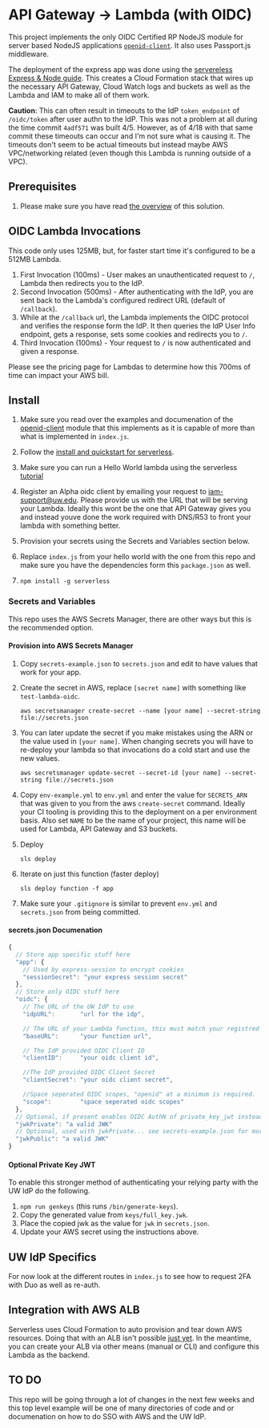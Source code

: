 # API Gateway -> Lambda (with OIDC)

This project implements the only OIDC Certified RP NodeJS module for server based NodeJS applications [`openid-client`](https://www.npmjs.com/package/openid-client).  It also uses Passport.js middleware.

The deployment of the express app was done using the [servereless Express & Node guide](https://serverless.com/blog/serverless-express-rest-api/).  This creates a Cloud Formation stack that wires up the necessary API Gateway, Cloud Watch logs and buckets as well as the Lambda and IAM to make all of them work.

**Caution**: This can often result in timeouts to the IdP `token_endpoint` of `/oidc/token` after user authn to the IdP.  This was not a problem at all during the time commit `4adf571` was built 4/5.  However, as of 4/18 with that same commit these timeouts can occur and I'm not sure what is causing it.  The timeouts don't seem to be actual timeouts but instead maybe AWS VPC/networking related (even though this Lambda is running outside of a VPC).

## Prerequisites

1. Please make sure you have read [the overview](../README.md) of this solution.

## OIDC Lambda Invocations

This code only uses 125MB, but, for faster start time it's configured to be a 512MB Lambda.

1. First Invocation (100ms) - User makes an unauthenticated request to `/`, Lambda then redirects you to the IdP.
2. Second Invocation (500ms) - After authenticating with the IdP, you are sent back to the Lambda's configured redirect URL (default of `/callback`).
3. While at the `/callback` url, the Lambda implements the OIDC protocol and verifies the response form the IdP.  It then queries the IdP User Info endpoint, gets a response, sets some cookies and redirects you to `/`.
4. Third Invocation (100ms) - Your request to `/` is now authenticated and given a response.

Please see the pricing page for Lambdas to determine how this 700ms of time can impact your AWS bill.

## Install

1. Make sure you read over the examples and documenation of the [openid-client](https://github.com/panva/node-openid-client) module that this implements as it is capable of more than what is implemented in `index.js`.

1. Follow the [install and quickstart for serverless](https://serverless.com/framework/docs/providers/aws/guide/quick-start/).

1. Make sure you can run a Hello World lambda using the serverless [tutorial](https://serverless.com/blog/serverless-express-rest-api/)

1. Register an Alpha oidc client by emailing your request to iam-support@uw.edu.  Please provide us with the URL that will be serving your Lambda.  Ideally this wont be the one that API Gateway gives you and instead youve done the work required with DNS/R53 to front your lambda with something better.

1. Provision your secrets using the Secrets and Variables section below.

1. Replace `index.js` from your hello world with the one from this repo and make sure you have the dependencies form this `package.json` as well.

1. `npm install -g serverless`

### Secrets and Variables

This repo uses the AWS Secrets Manager, there are other ways but this is the recommended option.

#### Provision into AWS Secrets Manager

1. Copy `secrets-example.json` to `secrets.json` and edit to have values that work for your app.

1. Create the secret in AWS, replace `[secret name]` with something like `test-lambda-oidc`.

       aws secretsmanager create-secret --name [your name] --secret-string file://secrets.json

1. You can later update the secret if you make mistakes using the ARN or the value used in `[your name]`.  When changing secrets you will have to re-deploy your lambda so that invocations do a cold start and use the new values.

       aws secretsmanager update-secret --secret-id [your name] --secret-string file://secrets.json

1. Copy `env-example.yml` to `env.yml` and enter the value for `SECRETS_ARN` that was given to you from the aws `create-secret` command.  Ideally your CI tooling is providing this to the deployment on a per environment basis.  Also set `NAME` to be the name of your project, this name will be used for Lambda, API Gateway and S3 buckets.

1. Deploy

       sls deploy

1. Iterate on just this function (faster deploy)

       sls deploy function -f app

1. Make sure your `.gitignore` is similar to prevent `env.yml` and `secrets.json` from being committed.

#### secrets.json Documenation

```JavaScript
{
  // Store app specific stuff here
  "app": {
    // Used by express-session to encrypt cookies
    "sessionSecret": "your express session secret"
  },
  // Store only OIDC stuff here
  "oidc": {
    // The URL of the UW IdP to use
    "idpURL":       "url for the idp",

    // The URL of your Lambda function, this must match your registred redirect_uri when you created your client with the IDP... https://yoururl.com/callback will be whats registered.  This setting here should not include "/callback"
    "baseURL":      "your function url",

    // The IdP provided OIDC Client ID
    "clientID":     "your oidc client id",

    //The IdP provided OIDC Client Secret
    "clientSecret": "your oidc client secret",

    //Space seperated OIDC scopes, "openid" at a minimum is required.  You define these during client registration with the IdP.
    "scope":        "space seperated oidc scopes"
  },
  // Optional, if present enables OIDC AuthN of private_key_jwt instead of the default client_secret_basic.
  "jwkPrivate": "a valid JWK"
  // Optional, used with jwkPrivate... see secrets-example.json for more
  "jwkPublic": "a valid JWK"
}
```

#### Optional Private Key JWT

To enable this stronger method of authenticating your relying party with the UW IdP do the following.

1. `npm run genkeys` (this runs `/bin/generate-keys`).
1. Copy the generated value from `keys/full_key.jwk`.
1. Place the copied jwk as the value for `jwk` in `secrets.json`.
1. Update your AWS secret using the instructions above.

## UW IdP Specifics

For now look at the different routes in `index.js` to see how to request 2FA with Duo as well as re-auth.

## Integration with AWS ALB

Serverless uses Cloud Formation to auto provision and tear down AWS resources. Doing that with an ALB isn't possible [just yet](https://github.com/serverless/serverless/issues/5572).  In the meantime, you can create your ALB via other means (manual or CLI) and configure this Lambda as the backend.

## TO DO

This repo will be going through a lot of changes in the next few weeks and this top level example will be one of many directories of code and or documenation on how to do SSO with AWS and the UW IdP.